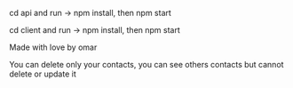 cd api and run -> npm install, then npm start


cd client and run -> npm install, then npm start

Made with love by omar


You can delete only your contacts, you can see others contacts but cannot delete or update it